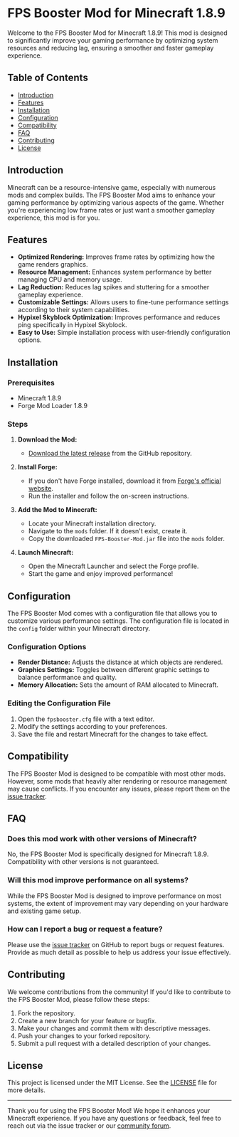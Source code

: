 # FPS Booster Mod for Minecraft 1.8.9

Welcome to the FPS Booster Mod for Minecraft 1.8.9! This mod is designed to significantly improve your gaming performance by optimizing system resources and reducing lag, ensuring a smoother and faster gameplay experience.

## Table of Contents

- [Introduction](#introduction)
- [Features](#features)
- [Installation](#installation)
- [Configuration](#configuration)
- [Compatibility](#compatibility)
- [FAQ](#faq)
- [Contributing](#contributing)
- [License](#license)

## Introduction

Minecraft can be a resource-intensive game, especially with numerous mods and complex builds. The FPS Booster Mod aims to enhance your gaming performance by optimizing various aspects of the game. Whether you're experiencing low frame rates or just want a smoother gameplay experience, this mod is for you.

## Features

- **Optimized Rendering:** Improves frame rates by optimizing how the game renders graphics.
- **Resource Management:** Enhances system performance by better managing CPU and memory usage.
- **Lag Reduction:** Reduces lag spikes and stuttering for a smoother gameplay experience.
- **Customizable Settings:** Allows users to fine-tune performance settings according to their system capabilities.
- **Hypixel Skyblock Optimization:** Improves performance and reduces ping specifically in Hypixel Skyblock.
- **Easy to Use:** Simple installation process with user-friendly configuration options.

## Installation

### Prerequisites

- Minecraft 1.8.9
- Forge Mod Loader 1.8.9

### Steps

1. **Download the Mod:**
   - [Download the latest release](https://github.com/yourusername/fps-booster-mod/releases) from the GitHub repository.

2. **Install Forge:**
   - If you don't have Forge installed, download it from [Forge's official website](http://files.minecraftforge.net/).
   - Run the installer and follow the on-screen instructions.

3. **Add the Mod to Minecraft:**
   - Locate your Minecraft installation directory.
   - Navigate to the `mods` folder. If it doesn't exist, create it.
   - Copy the downloaded `FPS-Booster-Mod.jar` file into the `mods` folder.

4. **Launch Minecraft:**
   - Open the Minecraft Launcher and select the Forge profile.
   - Start the game and enjoy improved performance!

## Configuration

The FPS Booster Mod comes with a configuration file that allows you to customize various performance settings. The configuration file is located in the `config` folder within your Minecraft directory.

### Configuration Options

- **Render Distance:** Adjusts the distance at which objects are rendered.
- **Graphics Settings:** Toggles between different graphic settings to balance performance and quality.
- **Memory Allocation:** Sets the amount of RAM allocated to Minecraft.

### Editing the Configuration File

1. Open the `fpsbooster.cfg` file with a text editor.
2. Modify the settings according to your preferences.
3. Save the file and restart Minecraft for the changes to take effect.

## Compatibility

The FPS Booster Mod is designed to be compatible with most other mods. However, some mods that heavily alter rendering or resource management may cause conflicts. If you encounter any issues, please report them on the [issue tracker](https://github.com/yourusername/fps-booster-mod/issues).

## FAQ

### Does this mod work with other versions of Minecraft?

No, the FPS Booster Mod is specifically designed for Minecraft 1.8.9. Compatibility with other versions is not guaranteed.

### Will this mod improve performance on all systems?

While the FPS Booster Mod is designed to improve performance on most systems, the extent of improvement may vary depending on your hardware and existing game setup.

### How can I report a bug or request a feature?

Please use the [issue tracker](https://github.com/yourusername/fps-booster-mod/issues) on GitHub to report bugs or request features. Provide as much detail as possible to help us address your issue effectively.

## Contributing

We welcome contributions from the community! If you'd like to contribute to the FPS Booster Mod, please follow these steps:

1. Fork the repository.
2. Create a new branch for your feature or bugfix.
3. Make your changes and commit them with descriptive messages.
4. Push your changes to your forked repository.
5. Submit a pull request with a detailed description of your changes.

## License

This project is licensed under the MIT License. See the [LICENSE](LICENSE) file for more details.

---

Thank you for using the FPS Booster Mod! We hope it enhances your Minecraft experience. If you have any questions or feedback, feel free to reach out via the issue tracker or our [community forum](https://communityforum.example.com).
